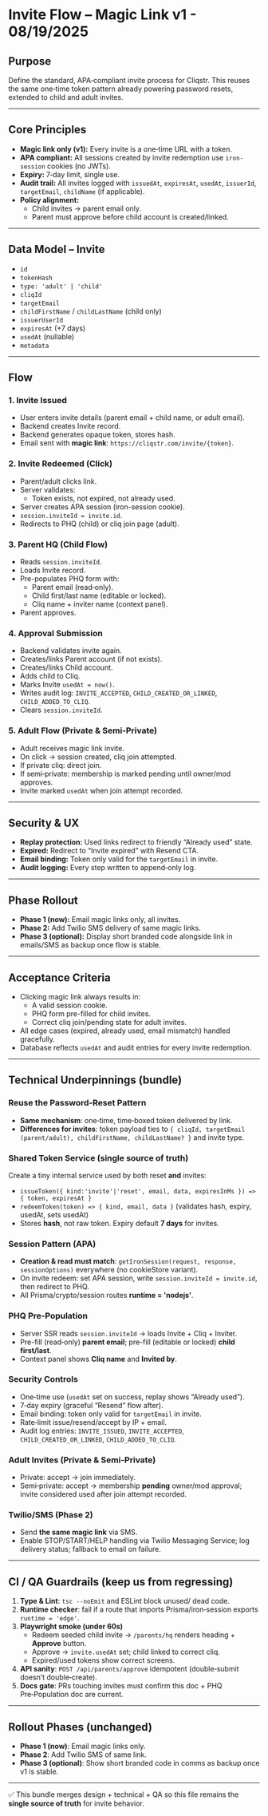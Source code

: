# Invite Flow – Magic Link v1 - 08/19/2025

## Purpose
Define the standard, APA‑compliant invite process for Cliqstr. This reuses the same one‑time token pattern already powering password resets, extended to child and adult invites.

---

## Core Principles
- **Magic link only (v1):** Every invite is a one‑time URL with a token.
- **APA compliant:** All sessions created by invite redemption use `iron-session` cookies (no JWTs).
- **Expiry:** 7‑day limit, single use.
- **Audit trail:** All invites logged with `issuedAt`, `expiresAt`, `usedAt`, `issuerId`, `targetEmail`, `childName` (if applicable).
- **Policy alignment:**
  - Child invites → parent email only.
  - Parent must approve before child account is created/linked.

---

## Data Model – Invite
- `id`
- `tokenHash`
- `type: 'adult' | 'child'`
- `cliqId`
- `targetEmail`
- `childFirstName` / `childLastName` (child only)
- `issuerUserId`
- `expiresAt` (+7 days)
- `usedAt` (nullable)
- `metadata`

---

## Flow

### 1. Invite Issued
- User enters invite details (parent email + child name, or adult email).
- Backend creates Invite record.
- Backend generates opaque token, stores hash.
- Email sent with **magic link**: `https://cliqstr.com/invite/{token}`.

### 2. Invite Redeemed (Click)
- Parent/adult clicks link.
- Server validates:
  - Token exists, not expired, not already used.
- Server creates APA session (iron-session cookie).
- `session.inviteId = invite.id`.
- Redirects to PHQ (child) or cliq join page (adult).

### 3. Parent HQ (Child Flow)
- Reads `session.inviteId`.
- Loads Invite record.
- Pre-populates PHQ form with:
  - Parent email (read‑only).
  - Child first/last name (editable or locked).
  - Cliq name + inviter name (context panel).
- Parent approves.

### 4. Approval Submission
- Backend validates invite again.
- Creates/links Parent account (if not exists).
- Creates/links Child account.
- Adds child to Cliq.
- Marks Invite `usedAt = now()`.
- Writes audit log: `INVITE_ACCEPTED`, `CHILD_CREATED_OR_LINKED`, `CHILD_ADDED_TO_CLIQ`.
- Clears `session.inviteId`.

### 5. Adult Flow (Private & Semi‑Private)
- Adult receives magic link invite.
- On click → session created, cliq join attempted.
- If private cliq: direct join.
- If semi‑private: membership is marked pending until owner/mod approves.
- Invite marked `usedAt` when join attempt recorded.

---

## Security & UX
- **Replay protection:** Used links redirect to friendly “Already used” state.
- **Expired:** Redirect to “Invite expired” with Resend CTA.
- **Email binding:** Token only valid for the `targetEmail` in invite.
- **Audit logging:** Every step written to append‑only log.

---

## Phase Rollout
- **Phase 1 (now):** Email magic links only, all invites.
- **Phase 2:** Add Twilio SMS delivery of same magic links.
- **Phase 3 (optional):** Display short branded code alongside link in emails/SMS as backup once flow is stable.

---

## Acceptance Criteria
- Clicking magic link always results in:
  - A valid session cookie.
  - PHQ form pre-filled for child invites.
  - Correct cliq join/pending state for adult invites.
- All edge cases (expired, already used, email mismatch) handled gracefully.
- Database reflects `usedAt` and audit entries for every invite redemption.

---

## Technical Underpinnings (bundle)

### Reuse the Password‑Reset Pattern
- **Same mechanism**: one‑time, time‑boxed token delivered by link.
- **Differences for invites**: token payload ties to `{ cliqId, targetEmail (parent/adult), childFirstName, childLastName? }` and invite type.

### Shared Token Service (single source of truth)
Create a tiny internal service used by both reset **and** invites:
- `issueToken({ kind:'invite'|'reset', email, data, expiresInMs }) => { token, expiresAt }`
- `redeemToken(token) => { kind, email, data }` (validates hash, expiry, usedAt, sets usedAt)
- Stores **hash**, not raw token. Expiry default **7 days** for invites.

### Session Pattern (APA)
- **Creation & read must match**: `getIronSession(request, response, sessionOptions)` everywhere (no cookieStore variant).
- On invite redeem: set APA session, write `session.inviteId = invite.id`, then redirect to PHQ.
- All Prisma/crypto/session routes **runtime = 'nodejs'**.

### PHQ Pre‑Population
- Server SSR reads `session.inviteId` → loads Invite + Cliq + Inviter.
- Pre-fill (read‑only) **parent email**; pre-fill (editable or locked) **child first/last**.
- Context panel shows **Cliq name** and **Invited by**.

### Security Controls
- One‑time use (`usedAt` set on success, replay shows “Already used”).
- 7‑day expiry (graceful “Resend” flow after).
- Email binding: token only valid for `targetEmail` in invite.
- Rate‑limit issue/resend/accept by IP + email.
- Audit log entries: `INVITE_ISSUED`, `INVITE_ACCEPTED`, `CHILD_CREATED_OR_LINKED`, `CHILD_ADDED_TO_CLIQ`.

### Adult Invites (Private & Semi‑Private)
- Private: accept → join immediately.
- Semi‑private: accept → membership **pending** owner/mod approval; invite considered used after join attempt recorded.

### Twilio/SMS (Phase 2)
- Send **the same magic link** via SMS.
- Enable STOP/START/HELP handling via Twilio Messaging Service; log delivery status; fallback to email on failure.

---

## CI / QA Guardrails (keep us from regressing)
1) **Type & Lint**: `tsc --noEmit` and ESLint block unused/ dead code.
2) **Runtime checker**: fail if a route that imports Prisma/iron‑session exports `runtime = 'edge'`.
3) **Playwright smoke (under 60s)**
   - Redeem seeded child invite → `/parents/hq` renders heading + **Approve** button.
   - Approve → `invite.usedAt` set; child linked to correct cliq.
   - Expired/used tokens show correct screens.
4) **API sanity**: `POST /api/parents/approve` idempotent (double‑submit doesn’t double‑create).
5) **Docs gate**: PRs touching invites must confirm this doc + PHQ Pre‑Population doc are current.

---

## Rollout Phases (unchanged)
- **Phase 1 (now)**: Email magic links only.
- **Phase 2**: Add Twilio SMS of same link.
- **Phase 3 (optional)**: Show short branded code in comms as backup once v1 is stable.

---

✅ This bundle merges design + technical + QA so this file remains the **single source of truth** for invite behavior.

